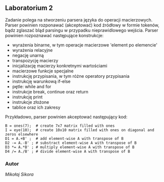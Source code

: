 ## Laboratorium 2
Zadanie polega na stworzeniu parsera języka do operacji macierzowych. Parser powinien rozponawać (akceptować) kod źródłowy w formie tokenów, bądz zglaszać bląd parsingu w przypadku nieprawidlowego wejścia. Parser powinien rozpoznawać następujące konstrukcje:
- wyrażenia binarne, w tym operacje macierzowe 'element po elemencie'
- wyrażenia relacyjne
- negację unarną
- transpozycję macierzy
- inicjalizację macierzy konkretnymi wartościami
- macierzowe funkcje specjalne
- instrukcję przypisania, w tym różne operatory przypisania
- instrukcję warunkową if-else
- pętle: while and for
- instrukcje break, continue oraz return
- instrukcję print
- instrukcje złożone
- tablice oraz ich zakresy

Przykładowo, parser powinien akceptować następujący kod:

```A = zeros(5); # create 5x5 matrix filled with zeros
B = ones(7);  # create 7x7 matrix filled with ones
I = eye(10);  # create 10x10 matrix filled with ones on diagonal and zeros elsewhere
D1 = A.+B' ;  # add element-wise A with transpose of B
D2 -= A.-B' ; # substract element-wise A with transpose of B
D3 *= A.*B' ; # multiply element-wise A with transpose of B
D4 /= A./B' ; # divide element-wise A with transpose of B
```

### Autor

*Mikołaj Sikora*
